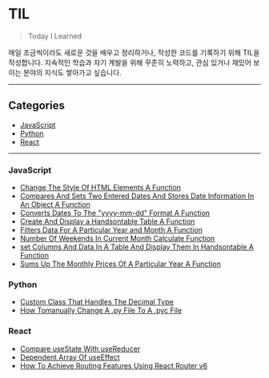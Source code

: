 # TIL

> Today I Learned

매일 조금씩이라도 새로운 것을 배우고 정리하거나, 작성한 코드를 기록하기 위해 TIL을 작성합니다.
지속적인 학습과 자기 계발을 위해 꾸준히 노력하고, 관심 있거나 재밌어 보이는 분야의 지식도 쌓아가고 싶습니다.

<hr>

## Categories

- [JavaScript](#javascript)
- [Python](#python)
- [React](#react)

<hr>

### JavaScript

- [Change The Style Of HTML Elements A Function](https://github.com/kmseunh/til/blob/main/javascript/change%20the-style-of-html-elements-a-function.md)
- [Compares And Sets Two Entered Dates And Stores Date Information In An Object A Function](https://github.com/kmseunh/til/blob/main/javascript/compares-and-sets-two-entered-dates-and-stores-date-information-in-an-object-a-function.md)
- [Converts Dates To The "yyyy-mm-dd" Format A Function](https://github.com/kmseunh/til/blob/main/javascript/converts-dates-to-the-yyyy-mm-dd-format-a-function.md)
- [Create And Display a Handsontable Table A Function](https://github.com/kmseunh/til/blob/main/javascript/create-and-display-a-handsontable-table-a-function.md)
- [Filters Data For A Particular Year and Month A Function](https://github.com/kmseunh/til/blob/main/javascript/filters-data-for-a-particular-year-and-month-a-function.md)
- [Number Of Weekends In Current Month Calculate Function](https://github.com/kmseunh/til/blob/main/javascript/number-of-weekends-in-current-month-calculate-function.md)
- [set Columns And Data In A Table And Display Them In Handsontable A Function](https://github.com/kmseunh/til/blob/main/javascript/set-columns-and-data-in-a-table-and-display-them-in-handsontable-a-function.md)
- [Sums Up The Monthly Prices Of A Particular Year A Function](https://github.com/kmseunh/til/blob/main/javascript/sums-up-the-monthly-prices-of-a-particular-year-a-function.md)

### Python

- [Custom Class That Handles The Decimal Type](https://github.com/kmseunh/til/blob/main/python/custom-class-that-handles-the-decimal-type.md)
- [How Tomanually Change A .py File To A .pyc File](https://github.com/kmseunh/til/blob/main/python/how-tomanually-change-a-py-file-to-a-pyc-file.md)

### React

- [Compare useState With useReducer](https://github.com/kmseunh/til/blob/main/react/compare%20useState%20with%20useReducer.md)
- [Dependent Array Of useEffect](https://github.com/kmseunh/til/blob/main/react/dependent-array-of-useEffect.md)
- [How To Achieve Routing Features Using React Router v6](https://github.com/kmseunh/til/blob/main/react/how-to-achieve-routing-features-using-react-router-dom-v6.md)
